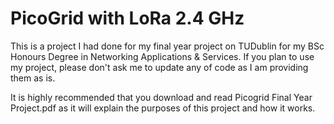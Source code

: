 # PicoGrid with LoRa 2.4 GHz

This is a project I had done for my final year project on TUDublin for my BSc Honours Degree in Networking Applications & Services. If you plan to use my project, please don't ask me to update any of code as I am
providing them as is.

It is highly recommended that you download and read Picogrid Final Year Project.pdf as it will explain the purposes of this project and how it works.
